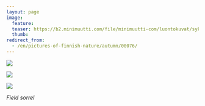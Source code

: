 ```yaml
---
layout: page
image:
  feature:
  teaser: https://b2.minimuutti.com/file/minimuutti-com/luontokuvat/syksy/2/DS33379-245px.jpg
  thumb:
redirect_from:
  - /en/pictures-of-finnish-nature/autumn/00076/
---
```


[![](https://b2.minimuutti.com/file/minimuutti-com/luontokuvat/syksy/2/DS33383-800px.jpg)](https://dl.dropboxusercontent.com/sh/ea1wtnz7z734o12/AABKH1XEcQw5vvBHhNVSrkL9a/luontokuvat/syksy/2/DS33383.jpg)

[![](https://b2.minimuutti.com/file/minimuutti-com/luontokuvat/syksy/2/DS33381-800px.jpg)](https://dl.dropboxusercontent.com/sh/ea1wtnz7z734o12/AAAHKeNk2NBw81Vf3jyOJM41a/luontokuvat/syksy/2/DS33381.jpg)

[![](https://b2.minimuutti.com/file/minimuutti-com/luontokuvat/syksy/2/DS33379-800px.jpg)](https://dl.dropboxusercontent.com/sh/ea1wtnz7z734o12/AADrteVfwvKTY2uKNZiHqdXXa/luontokuvat/syksy/2/DS33379.jpg)

*Field sorrel*
